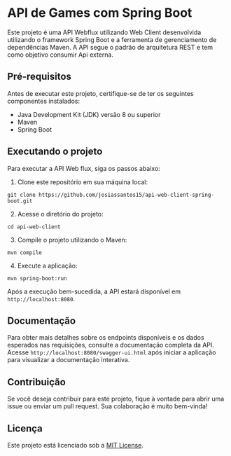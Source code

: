 # API de Games com Spring Boot

Este projeto é uma API Webflux utilizando Web Client desenvolvida utilizando o framework Spring Boot e a ferramenta de gerenciamento de dependências Maven. A API segue o padrão de arquitetura REST e tem como objetivo consumir Api externa.

## Pré-requisitos

Antes de executar este projeto, certifique-se de ter os seguintes componentes instalados:

- Java Development Kit (JDK) versão 8 ou superior
- Maven
- Spring Boot

## Executando o projeto

Para executar a API Web flux, siga os passos abaixo:

1. Clone este repositório em sua máquina local:

```
git clone https://github.com/josiassantos15/api-web-client-spring-boot.git
```

2. Acesse o diretório do projeto:

```
cd api-web-client
```

3. Compile o projeto utilizando o Maven:

```
mvn compile
```

4. Execute a aplicação:

```
mvn spring-boot:run
```

Após a execução bem-sucedida, a API estará disponível em `http://localhost:8080`.

## Documentação

Para obter mais detalhes sobre os endpoints disponíveis e os dados esperados nas requisições, consulte a documentação completa da API. Acesse `http://localhost:8080/swagger-ui.html` após iniciar a aplicação para visualizar a documentação interativa.

## Contribuição

Se você deseja contribuir para este projeto, fique à vontade para abrir uma issue ou enviar um pull request. Sua colaboração é muito bem-vinda!

## Licença

Este projeto está licenciado sob a [MIT License](LICENSE).
